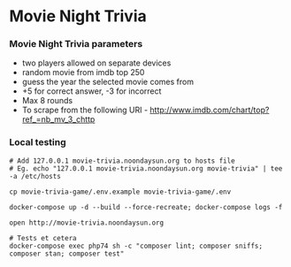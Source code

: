 # Movie Night Trivia

### Movie Night Trivia parameters
* two players allowed on separate devices
* random movie from imdb top 250
* guess the year the selected movie comes from
* +5 for correct answer, -3 for incorrect
* Max 8 rounds
* To scrape from the following URI - http://www.imdb.com/chart/top?ref_=nb_mv_3_chttp

### Local testing

```
# Add 127.0.0.1 movie-trivia.noondaysun.org to hosts file
# Eg. echo "127.0.0.1 movie-trivia.noondaysun.org movie-trivia" | tee -a /etc/hosts

cp movie-trivia-game/.env.example movie-trivia-game/.env

docker-compose up -d --build --force-recreate; docker-compose logs -f

open http://movie-trivia.noondaysun.org

# Tests et cetera
docker-compose exec php74 sh -c "composer lint; composer sniffs; composer stan; composer test"
```
